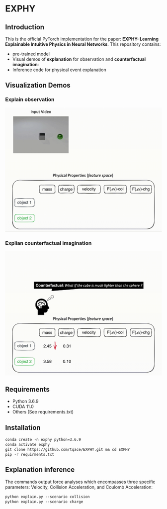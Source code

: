 # EXPHY

## Introduction
This is the official PyTorch implementation for the paper: **EXPHY: Learning Explainable Intuitive Physics in Neural Networks**. This repository contains:
- pre-trained model
- Visual demos of **explanation** for observation and **counterfactual imagination**:
- Inference code for physical event explanation

## Visualization Demos
### Explain observation
<!Observation| Reconstruction | Counterfactual 1 | Counterfactual 2
:--------------------------------------------------:|:--------------------------------------------------: |:--------------------------------------------------: |:--------------------------------------------------: 
![image](results/collision/observation.gif)  |  ![image](results/collision/explain.gif) | ![image](results/collision/counterfactual_1.gif) | ![image](results/collision/counterfactual_2.gif) 
|| |
![image](results/charge/observation.gif)  |  ![image](results/charge/explain.gif) | ![image](results/charge/counterfactual_1.gif) | ![image](results/charge/counterfactual_2.gif)>
![image](demo/col_explain.gif)
### Explian counterfactual imagination
![image](demo/col_counterfactual.gif)

## Requirements
- Python 3.6.9
- CUDA 11.0
- Others (See requirements.txt)
  
## Installation 
```
conda create -n exphy python=3.6.9
conda activate exphy
git clone https://github.com/tqace/EXPHY.git && cd EXPHY
pip -r requirments.txt
```
## Explanation inference
The commands output force analyses which encompasses three specific parameters: Velocity, Collision Acceleration, and Coulomb Acceleration:
```
python explain.py --scenario collision
python explain.py --scenario charge
```

